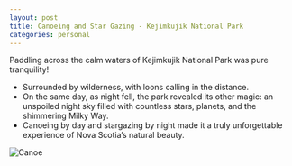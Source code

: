 ```yaml
---
layout: post
title: Canoeing and Star Gazing - Kejimkujik National Park
categories: personal
---
```


Paddling across the calm waters of Kejimkujik National Park was pure tranquility!
- Surrounded by wilderness, with loons calling in the distance. 
- On the same day, as night fell, the park revealed its other magic: an unspoiled night sky filled with countless stars, planets, and the shimmering Milky Way. 
- Canoeing by day and stargazing by night made it a truly unforgettable experience of Nova Scotia’s natural beauty.

![Canoe](../../images/canoeing.jpg)